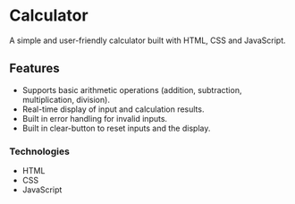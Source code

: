 # Calculator

A simple and user-friendly calculator built with HTML, CSS and JavaScript.

## Features
- Supports basic arithmetic operations (addition, subtraction, multiplication, division).
- Real-time display of input and calculation results.
- Built in error handling for invalid inputs.
- Built in clear-button to reset inputs and the display.

### Technologies
- HTML
- CSS
- JavaScript